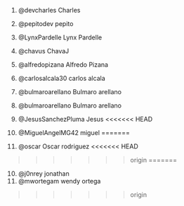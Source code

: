 1. @devcharles Charles
2. @pepitodev pepito
3. @LynxPardelle Lynx Pardelle
4. @chavus ChavaJ
5. @alfredopizana Alfredo Pizana
6. @carlosalcala30 carlos alcala
6. @bulmaroarellano Bulmaro arellano
7. @bulmaroarellano Bulmaro arellano
8. @JesusSanchezPluma Jesus
<<<<<<< HEAD


9. @MiguelAngelMG42 miguel
=======
9. @oscar Oscar rodriguez
<<<<<<< HEAD
>>>>>>> origin
=======
10. @j0nrey jonathan
11. @mwortegam wendy ortega
>>>>>>> origin
